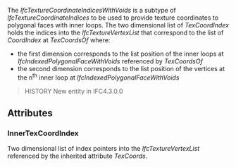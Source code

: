 The _IfcTextureCoordinateIndicesWithVoids_ is a subtype of _IfcTextureCoordinateIndices_ to be used to provide texture coordinates to polygonal faces with inner loops. The two dimensional list of _TexCoordIndex_ holds the indices into the _IfcTextureVertexList_ that correspond to the list of _CoordIndex_ at _TexCoordsOf_ where:

* the first dimension corresponds to the list position of the inner loops at _IfcIndexedPolygonalFaceWithVoids_ referenced by _TexCoordsOf_
* the second dimension corresponds to the list position of the vertices at the n<sup>th</sup> inner loop at _IfcIndexedPolygonalFaceWithVoids_


<!-- end of short definition -->

> HISTORY New entity in IFC4.3.0.0

## Attributes

### InnerTexCoordIndex
Two dimensional list of index pointers into the _IfcTextureVertexList_ referenced by the inherited attribute _TexCoords_.
